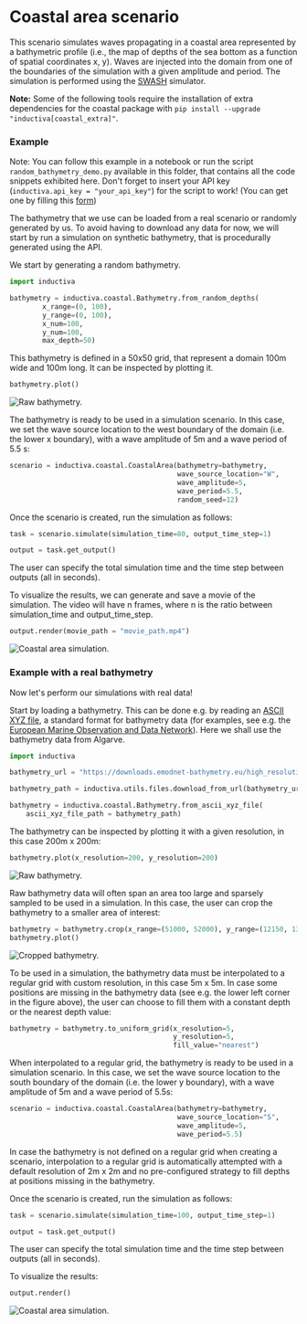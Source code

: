 # Coastal area scenario

This scenario simulates waves propagating in a coastal area represented by a
bathymetric profile (i.e., the map of depths of the sea bottom as a function
of spatial coordinates x, y). Waves are injected into the domain from one of the
boundaries of the simulation with a given amplitude and period. The simulation
is performed using the [SWASH](https://swash.sourceforge.io/) simulator.

**Note:**  Some of the following tools require the installation of extra dependencies for the coastal package with
`pip install --upgrade "inductiva[coastal_extra]"`.

### Example

Note: You can follow this example in a notebook or run the script
`random_bathymetry_demo.py` available in this folder, that contains all the code
snippets exhibited here. Don't forget to insert your API key
(`inductiva.api_key = "your_api_key"`) for the script to work! (You can get one by
filling this [form](https://docs.google.com/forms/d/e/1FAIpQLSflytIIwzaBE_ZzoRloVm3uTo1OQCH6Cqhw3bhFVnC61s7Wmw/viewform?usp=sf_link))

The bathymetry that we use can be loaded from a real scenario or randomly generated
by us. To avoid having to download any data for now, we will start by run a simulation
on synthetic bathymetry, that is procedurally generated using the API.

We start by generating a random bathymetry.
```python
import inductiva

bathymetry = inductiva.coastal.Bathymetry.from_random_depths(
        x_range=(0, 100),
        y_range=(0, 100),
        x_num=100,
        y_num=100,
        max_depth=50)
```

This bathymetry is defined in a 50x50 grid, that represent a domain 100m
wide and 100m long. It can be inspected by plotting it.

```python
bathymetry.plot()
```

![Raw bathymetry.](/resources/bathymetry/bathymetry_random.png)

The bathymetry is ready to be used in a simulation scenario. In this case, we set
the wave source location to the west boundary of the domain (i.e. the lower x
boundary), with a wave amplitude of 5m and a wave period of 5.5 s:

```python
scenario = inductiva.coastal.CoastalArea(bathymetry=bathymetry,
                                         wave_source_location="W",
                                         wave_amplitude=5,
                                         wave_period=5.5,
                                         random_seed=12)
```

Once the scenario is created, run the simulation as follows:

```python
task = scenario.simulate(simulation_time=80, output_time_step=1)

output = task.get_output()
```

The user can specify the total simulation time and the time step between outputs
(all in seconds).

To visualize the results, we can generate and save a movie of the simulation. The
video will have n frames, where n is the ratio between simulation_time and
output_time_step.

```python
output.render(movie_path = "movie_path.mp4")
```

![Coastal area simulation.](/resources/media/random_coastal_area.gif)

### Example with a real bathymetry

Now let's perform our simulations with real data!

Start by loading a bathymetry. This can be done e.g. by reading an
[ASCII XYZ file](https://emodnet.ec.europa.eu/sites/emodnet.ec.europa.eu/files/public/20171127_DTM_exchange_format_specification_v1.6.pdf),
a standard format for bathymetry data (for examples, see e.g. the [European Marine Observation and Data Network](https://emodnet.ec.europa.eu/geoviewer/#!/)).
Here we shall use the bathymetry data from Algarve.

```python
import inductiva

bathymetry_url = "https://downloads.emodnet-bathymetry.eu/high_resolution/590_HR_Lidar_Algarve.emo.zip"

bathymetry_path = inductiva.utils.files.download_from_url(bathymetry_url)

bathymetry = inductiva.coastal.Bathymetry.from_ascii_xyz_file(
    ascii_xyz_file_path = bathymetry_path)
```

The bathymetry can be inspected by plotting it with a given resolution, in this
case 200m x 200m:

```python
bathymetry.plot(x_resolution=200, y_resolution=200)
```

![Raw bathymetry.](resources/media/bathymetry.png)

Raw bathymetry data will often span an area too large and sparsely sampled to
be used in a simulation. In this case, the user can crop the bathymetry to a
smaller area of interest:

```python
bathymetry = bathymetry.crop(x_range=(51000, 52000), y_range=(12150, 13000))
bathymetry.plot()
```

![Cropped bathymetry.](resources/media/bathymetry_cropped.png)

To be used in a simulation, the bathymetry data must be interpolated to a
regular grid with custom resolution, in this case 5m x 5m. In case some
positions are missing in the bathymetry data (see e.g. the lower left corner in
the figure above), the user can choose to fill them with a constant depth or the
nearest depth value:

```python
bathymetry = bathymetry.to_uniform_grid(x_resolution=5,
                                        y_resolution=5,
                                        fill_value="nearest")
```

When interpolated to a regular grid, the bathymetry is ready to be used in a
simulation scenario. In this case, we set the wave source location to the south
boundary of the domain (i.e. the lower y boundary), with a wave amplitude of 5m
and a wave period of 5.5s:

```python
scenario = inductiva.coastal.CoastalArea(bathymetry=bathymetry,
                                         wave_source_location="S",
                                         wave_amplitude=5,
                                         wave_period=5.5)
```

In case the bathymetry is not defined on a regular grid when creating a
scenario, interpolation to a regular grid is automatically attempted with a
default resolution of 2m x 2m and no pre-configured strategy to fill depths at
positions missing in the bathymetry.

Once the scenario is created, run the simulation as follows:

```python
task = scenario.simulate(simulation_time=100, output_time_step=1)

output = task.get_output()
```

The user can specify the total simulation time and the time step between outputs
(all in seconds).

To visualize the results:

```python
output.render()
```

![Coastal area simulation.](resources/media/coastal_area.gif)

